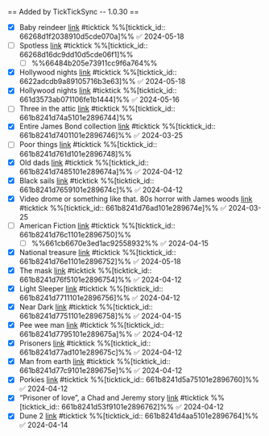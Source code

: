 == Added by TickTickSync -- 1.0.30 == 
- [x] Baby reindeer  [link](https://ticktick.com/webapp/#p/661b8241d7435101e2896743/tasks/66268d1f2038910d5cde070a) #ticktick  %%[ticktick_id:: 66268d1f2038910d5cde070a]%% ✅ 2024-05-18
- [ ] Spotless  [link](https://ticktick.com/webapp/#p/661b8241d7435101e2896743/tasks/66268d16dc9dd10d5cde06f1) #ticktick  %%[ticktick_id:: 66268d16dc9dd10d5cde06f1]%%
	- [ ]  %%66484b205e73911cc9f6a764%%
- [x] Hollywood nights  [link](https://ticktick.com/webapp/#p/661b8241d7435101e2896743/tasks/6622adcdb9a89105716b3e63) #ticktick  %%[ticktick_id:: 6622adcdb9a89105716b3e63]%% ✅ 2024-05-18
- [x] Hollywood nights  [link](https://ticktick.com/webapp/#p/661b8241d7435101e2896743/tasks/661d3573ab071106fe1b1444) #ticktick  %%[ticktick_id:: 661d3573ab071106fe1b1444]%% ✅ 2024-05-16
- [ ] Three in the attic  [link](https://ticktick.com/webapp/#p/661b8241d7435101e2896743/tasks/661b8241d74a5101e2896744) #ticktick  %%[ticktick_id:: 661b8241d74a5101e2896744]%%
- [x] Entire James Bond collection  [link](https://ticktick.com/webapp/#p/661b8241d7435101e2896743/tasks/661b8241d7401101e2896746) #ticktick  %%[ticktick_id:: 661b8241d7401101e2896746]%% ✅ 2024-03-25
- [ ] Poor things  [link](https://ticktick.com/webapp/#p/661b8241d7435101e2896743/tasks/661b8241d761d101e2896748) #ticktick  %%[ticktick_id:: 661b8241d761d101e2896748]%%
- [x] Old dads  [link](https://ticktick.com/webapp/#p/661b8241d7435101e2896743/tasks/661b8241d7485101e289674a) #ticktick  %%[ticktick_id:: 661b8241d7485101e289674a]%% ✅ 2024-04-12
- [x] Black sails  [link](https://ticktick.com/webapp/#p/661b8241d7435101e2896743/tasks/661b8241d7659101e289674c) #ticktick  %%[ticktick_id:: 661b8241d7659101e289674c]%% ✅ 2024-04-12
- [x] Video drome or something like that. 80s horror with James woods  [link](https://ticktick.com/webapp/#p/661b8241d7435101e2896743/tasks/661b8241d76ad101e289674e) #ticktick  %%[ticktick_id:: 661b8241d76ad101e289674e]%% ✅ 2024-03-25
- [ ] American Fiction  [link](https://ticktick.com/webapp/#p/661b8241d7435101e2896743/tasks/661b8241d76c1101e2896750) #ticktick  %%[ticktick_id:: 661b8241d76c1101e2896750]%%
	- [ ]  %%661cb6670e3ed1ac92558932%% ✅ 2024-04-15
- [x] National treasure  [link](https://ticktick.com/webapp/#p/661b8241d7435101e2896743/tasks/661b8241d76e1101e2896752) #ticktick  %%[ticktick_id:: 661b8241d76e1101e2896752]%% ✅ 2024-05-18
- [x] The mask  [link](https://ticktick.com/webapp/#p/661b8241d7435101e2896743/tasks/661b8241d76f5101e2896754) #ticktick  %%[ticktick_id:: 661b8241d76f5101e2896754]%% ✅ 2024-04-12
- [x] Light Sleeper  [link](https://ticktick.com/webapp/#p/661b8241d7435101e2896743/tasks/661b8241d7711101e2896756) #ticktick  %%[ticktick_id:: 661b8241d7711101e2896756]%% ✅ 2024-04-12
- [x] Near Dark  [link](https://ticktick.com/webapp/#p/661b8241d7435101e2896743/tasks/661b8241d7751101e2896758) #ticktick  %%[ticktick_id:: 661b8241d7751101e2896758]%% ✅ 2024-04-15
- [x] Pee wee man  [link](https://ticktick.com/webapp/#p/661b8241d7435101e2896743/tasks/661b8241d7795101e289675a) #ticktick  %%[ticktick_id:: 661b8241d7795101e289675a]%% ✅ 2024-04-12
- [x] Prisoners  [link](https://ticktick.com/webapp/#p/661b8241d7435101e2896743/tasks/661b8241d77ad101e289675c) #ticktick  %%[ticktick_id:: 661b8241d77ad101e289675c]%% ✅ 2024-04-12
- [x] Man from earth  [link](https://ticktick.com/webapp/#p/661b8241d7435101e2896743/tasks/661b8241d77c9101e289675e) #ticktick  %%[ticktick_id:: 661b8241d77c9101e289675e]%% ✅ 2024-04-12
- [x] Porkies  [link](https://ticktick.com/webapp/#p/661b8241d7435101e2896743/tasks/661b8241d5a75101e2896760) #ticktick  %%[ticktick_id:: 661b8241d5a75101e2896760]%% ✅ 2024-04-12
- [x] “Prisoner of love”, a Chad and Jeremy story  [link](https://ticktick.com/webapp/#p/661b8241d7435101e2896743/tasks/661b8241d53f9101e2896762) #ticktick  %%[ticktick_id:: 661b8241d53f9101e2896762]%% ✅ 2024-04-12
- [x] Dune 2  [link](https://ticktick.com/webapp/#p/661b8241d7435101e2896743/tasks/661b8241d4aa5101e2896764) #ticktick  %%[ticktick_id:: 661b8241d4aa5101e2896764]%% ✅ 2024-04-14